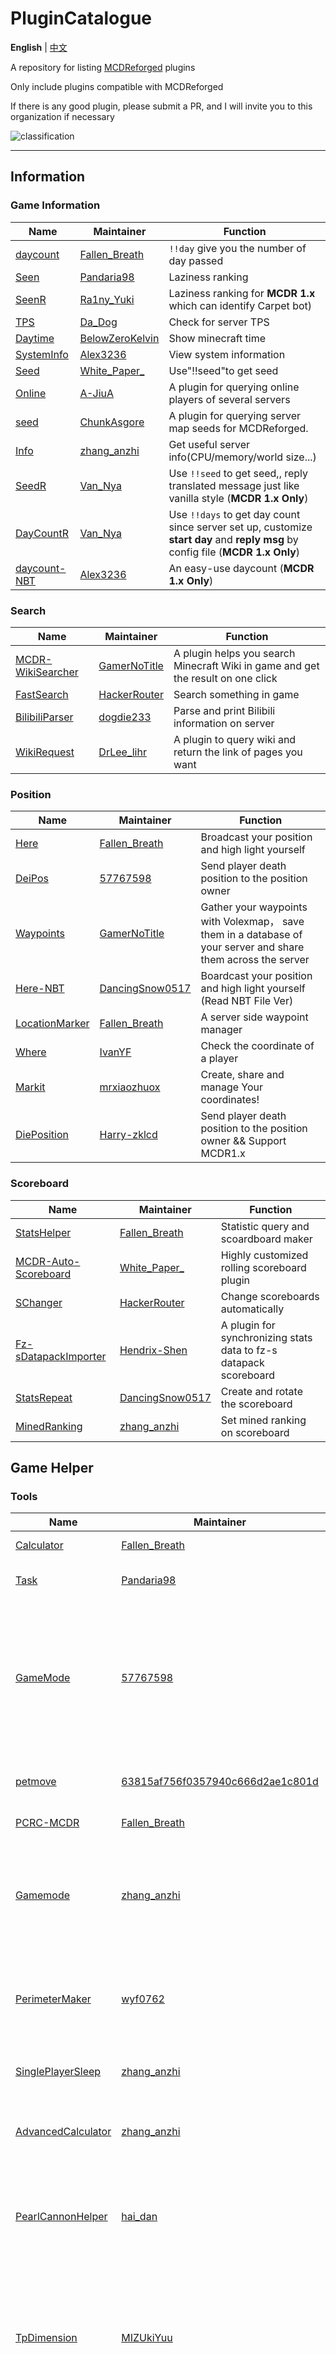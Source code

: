 # PluginCatalogue

**English** | [中文](readme_cn.md)

A repository for listing [MCDReforged](https://github.com/Fallen-Breath/MCDReforged) plugins

Only include plugins compatible with MCDReforged

If there is any good plugin, please submit a PR, and I will invite you to this organization if necessary

![classification](classification.png)

--------

## Information

### Game Information

| Name | Maintainer | Function |
| - | - | - |
| [daycount](https://github.com/TISUnion/daycount) | [Fallen_Breath](https://github.com/Fallen-Breath) | `!!day` give you the number of day passed |
| [Seen](https://github.com/TISUnion/Seen/tree/MCDR) | [Pandaria98](https://github.com/Pandaria98) | Laziness ranking |
| [SeenR](https://github.com/ra1ny-yuki/mcdr-seen-refreshed) | [Ra1ny_Yuki](https://github.com/ra1ny-yuki) | Laziness ranking for **MCDR 1.x** which can identify Carpet bot) |
| [TPS](https://github.com/Da-Dog/MCDR-Plugins/tree/master/MCDR-TPS) | [Da_Dog](https://github.com/Da-Dog) | Check for server TPS |
| [Daytime](https://github.com/BelowZeroKelvin/MCDR-Daytime) | [BelowZeroKelvin](https://github.com/BelowZeroKelvin) | Show minecraft time |
| [SystemInfo](https://github.com/eagle3236/SystemInfo) | [Alex3236](https://github.com/eagle3236) | View system information|
| [Seed](https://github.com/MCDReforged/Seed) | [White_Paper_](https://github.com/AngelicaRoot) | Use"!!seed"to get seed |
| [Online](https://github.com/A-JiuA/Online) | [A-JiuA](https://github.com/A-JiuA) | A plugin for querying online players of several servers |
| [seed](https://github.com/ChunkAsgore/seed) | [ChunkAsgore](https://github.com/ChunkAsgore) | A plugin for querying server map seeds for MCDReforged. |
| [Info](https://github.com/zhang-anzhi/MCDReforgedPlugins/tree/master/Info) | [zhang_anzhi](https://github.com/zhang-anzhi) | Get useful server info(CPU/memory/world size...) |
| [SeedR](https://github.com/Van-Nya/SeedR) | [Van_Nya](https://github.com/Van-Nya) | Use `!!seed` to get seed,, reply translated message just like vanilla style (**MCDR 1.x Only**) |
| [DayCountR](https://github.com/Van-Nya/DayCountR) | [Van_Nya](https://github.com/Van-Nya) | Use `!!days` to get day count since server set up, customize **start day** and **reply msg** by config file (**MCDR 1.x Only**) |
| [daycount-NBT](https://github.com/eagle3236/daycount-NBT) | [Alex3236](https://github.com/eagle3236) | An easy-use daycount (**MCDR 1.x Only**) |

### Search

| Name | Maintainer | Function |
| - | - | - |
| [MCDR-WikiSearcher](https://github.com/GamerNoTitle/MCDR-WikiSearcher) | [GamerNoTitle](https://github.com/GamerNoTitle) | A plugin helps you search Minecraft Wiki in game and get the result on one click |
| [FastSearch](https://github.com/HackerRouter/MCDR-FastSearch/) | [HackerRouter](https://github.com/HackerRouter/) |Search something in game |
| [BilibiliParser](https://github.com/dogdie233/BilibiliParser) | [dogdie233](https://github.com/dogdie233) | Parse and print Bilibili information on server |
| [WikiRequest](https://github.com/DrLee-lihr/WikiRequest) | [DrLee_lihr](https://github.com/DrLee-lihr) | A plugin to query wiki and return the link of pages you want |

### Position

| Name | Maintainer | Function |
| - | - | - |
| [Here](https://github.com/TISUnion/Here) | [Fallen_Breath](https://github.com/Fallen-Breath) | Broadcast your position and high light yourself |
| [DeiPos](https://github.com/577fkj/MCDR-plugins) | [57767598](https://github.com/577fkj/) | Send player death position to the position owner |
| [Waypoints](https://github.com/GamerNoTitle/MCDR-Waypoints) | [GamerNoTitle](https://github.com/GamerNoTitle) | Gather your waypoints with Volexmap， save them in a database of your server and share them across the server |
| [Here-NBT](https://github.com/DancingSnow0517/Here-NBT) | [DancingSnow0517](https://github.com/DancingSnow0517) | Boardcast your position and high light yourself (Read NBT File Ver) |
| [LocationMarker](https://github.com/TISUnion/LocationMarker) | [Fallen_Breath](https://github.com/Fallen-Breath) | A server side waypoint manager |
| [Where](https://github.com/Ivan-YFw/MCDReforged-Plugins/tree/master/where) | [IvanYF](https://github.com/Ivan-YFw) | Check the coordinate of a player |
| [Markit](https://github.com/mrxiaozhuox/Markit) | [mrxiaozhuox](https://github.com/mrxiaozhuox) | Create, share and manage Your coordinates! |
| [DiePosition](https://github.com/Harry-zklcdc/MCDR-Plugins/tree/main/DiePos) | [Harry-zklcd](https://github.com/Harry-zklcdc) | Send player death position to the position owner && Support MCDR1.x |

### Scoreboard

| Name | Maintainer | Function |
| - | - | - |
| [StatsHelper](https://github.com/TISUnion/StatsHelper) | [Fallen_Breath](https://github.com/Fallen-Breath) | Statistic query and scoardboard maker |
| [MCDR-Auto-Scoreboard](https://github.com/AngelicaRoot/MCDR-Auto-Scoreboard) | [White_Paper_](https://github.com/AngelicaRoot) | Highly customized rolling scoreboard plugin |
| [SChanger](https://github.com/HackerRouter/MCDR-ScoreboardChanger) | [HackerRouter](https://github.com/HackerRouter/) | Change scoreboards automatically |
| [Fz-sDatapackImporter](https://github.com/Hendrix-Shen/Fz-sDatapackImporter) | [Hendrix-Shen](https://github.com/Hendrix-Shen) | A plugin for synchronizing stats data to fz-s datapack scoreboard |
| [StatsRepeat](https://github.com/DancingSnow0517/StatsRepeat) | [DancingSnow0517](https://github.com/DancingSnow0517) | Create and rotate the scoreboard |
| [MinedRanking](https://github.com/zhang-anzhi/MCDReforgedPlugins/tree/master/MinedRanking) | [zhang_anzhi](https://github.com/zhang-anzhi) | Set mined ranking on scoreboard |

## Game Helper

### Tools

| Name | Maintainer | Function |
| - | - | - |
| [Calculator](https://github.com/TISUnion/Calculator) | [Fallen_Breath](https://github.com/Fallen-Breath) | In game calculator |
| [Task](https://github.com/TISUnion/Task) | [Pandaria98](https://github.com/Pandaria98) | Shows tasks of project in progress |
| [GameMode](https://github.com/577fkj/MCDR-plugins) | [57767598](https://github.com/577fkj/) | Change a player's gamemode to spectator, Switch back will teleport him to the original position and change his mode to survival |
| [petmove](https://github.com/63815af756f0357940c666d2ae1c801d/petmove) | [63815af756f0357940c666d2ae1c801d](https://github.com/63815af756f0357940c666d2ae1c801d) | Move a pet between different players |
| [PCRC-MCDR](https://github.com/TISUnion/PCRC-MCDR) | [Fallen_Breath](https://github.com/Fallen-Breath) | Record on server plugin |
| [Gamemode](https://github.com/zhang-anzhi/MCDReforgedPlugins/tree/master/Gamemode) | [zhang_anzhi](https://github.com/zhang-anzhi) | Change to spectator mode for observe, teleport to origin position when change back to survival mode |
| [PerimeterMaker](https://github.com/wyf0762/MCDReforged-Plugins/tree/master/PerimeterMaker) | [wyf0762](https://github.com/wyf0762) | Create perimeters in creative/mirror servers, operate layer by layer to avoid lags |
| [SinglePlayerSleep](https://github.com/zhang-anzhi/MCDReforgedPlugins/tree/master/SinglePlayerSleep) | [zhang_anzhi](https://github.com/zhang-anzhi) | Enable single player sleep to skip night in server |
| [AdvancedCalculator](https://github.com/zhang-anzhi/MCDReforgedPlugins/tree/master/AdvancedCalculator) | [zhang_anzhi](https://github.com/zhang-anzhi) | Provides multiple convenient calculate in game |
| [PearlCannonHelper](https://github.com/SCT-Technology/PearlCannonHelper) | [hai_dan](https://github.com/haidanQAQ) | A tool to calculate the position of each gametick of the pearl accelerated by TNT on the pearl cannon |
| [TpDimension](https://github.com/MIZUkiYuu/MCDR-Plugins/tree/main/TpDimension) | [MIZUkiYuu](https://github.com/MIZUkiYuu) | Teleports between dimensions more easily.For example,use `!!overworld <x> <y> <z>` to specify teleport coordinates |
| [LazyTP](https://github.com/ra1ny-yuki/lazytp) | [Ra1ny_Yuki](https://github.com/ra1ny-yuki/) | Quick teleport helper, teleport between dims, teleport to waypoint quickyly and more functions |
| [DimensionConvert](https://github.com/ActiniumCraft/dimension-convert) | [Eleven](https://github.com/voidswordQQJ) | A plugin to convert dimension coordinate between nether and overworld |
| [Renewability](https://github.com/Fidelxyz/MCDR-Renewability/) | [XuanYun_Fidel](https://github.com/Fidelxyz) | Allows players to clone non-renewable items |

### Bot

| Name | Maintainer | Function |
| - | - | - |
| [CarpetBotList](https://github.com/BelowZeroKelvin/MCDR-CarpetBotList) | [BelowZeroKelvin](https://github.com/BelowZeroKelvin) | A plugin to show carpet bot |
| [AutoBot](https://github.com/SCT-Technology/AutoBot) | [MercyNaima](https://github.com/MercyNaima) | A plugin to spawn carpet BOT/BOTS |
| [MCDR-bot](https://github.com/MCDReforged/MCDR-bot) | [Fallen_Breath](https://github.com/Fallen-Breath) | Fake player support based on [pycraft](https://github.com/ammaraskar/pyCraft) |
| [Bot](https://github.com/zhang-anzhi/MCDReforgedPlugins/tree/master/Bot) | [zhang_anzhi](https://github.com/zhang-anzhi) | Storage bot list, one key to spawn or kill bot |
| [BotMono](https://github.com/Jerry-FaGe/MCDR-BotMono) | [Jerry-FaGe](https://github.com/Jerry-FaGe) | The input English, Chinese (even Pinyin) points to the same BOT and provides operation interface and simplified instructions |
| [BotKikai](https://github.com/Jerry-FaGe/MCDR-BotKikai) | [Jerry-FaGe](https://github.com/Jerry-FaGe) | Storage bot position list, one key to spawn or kill bot, and can let the bot right click |

### Command

| Name | Maintainer | Function |
| - | - | - |
| [CarpetFeatureHelper](https://github.com/TISUnion/CarpetFeatureHelper) | [Fallen_Breath](https://github.com/Fallen-Breath) | Give the ability of switching some of carpet options to non-op player |
| [CommandPermissionReload](https://github.com/DrLee-lihr/CommandPermissionReload) | [DrLee_lihr](https://github.com/DrLee-lihr) | Provides a way to execute the command by changing the '/' character in front of the command to "!!", which can be controlled by the permission system of MCDReforged |
| [kick](https://github.com/ChunkAsgore/kick) | [ChunkAsgore](https://github.com/ChunkAsgore) | A plugin for kicking out players for MCDReforged. |
| [quick_run_cmd](https://github.com/rickyhoho/quick_run_cmd) | [Ricky](https://github.com/rickyhoho) | A plugin can run command script quickly in server. |
| [CwdHelper](https://github.com/Railgun-wiki/CwdHelper) | [Railgun_ALGO](https://github.com/Railgun-wiki) | A plugin can send commend to the system in games. |
| [CommandTraverse](https://github.com/zhangtianli2006/CommandTraverse) | [zhangtianli2006](https://github.com/zhangtianli2006) | Customize command permissions, supports carpet mod. |
| [RawInput](https://github.com/zyxgad/rawinput_mcdr) | [zyxgad](https://github.com/zyxgad/) | Provide better command line interface for vanilla server(like spigot's) |

### Recreation

| Name | Maintainer | Function |
| - | - | - |
| [PlayerDropSkull](https://github.com/MCDReforged/PlayerDropSkull) | [Fallen_Breath](https://github.com/Fallen-Breath) | Player drops skull on death |
| [Hat](https://github.com/BelowZeroKelvin/MCDR-Hat) |[BelowZeroKelvin](https://github.com/BelowZeroKelvin/) | Put something on your head |
| [WebsocketBlh](https://github.com/ixiaohei-sakura/blh-blivedm) |[ixiaohei](https://github.com/ixiaohei-sakura/) | A BLHClient: using websocket to get bilibili bullet chat |
| [TwentyFourPoints](https://github.com/zhang-anzhi/MCDReforgedPlugins/tree/master/TwentyFourPoints) | [zhang_anzhi](https://github.com/zhang-anzhi) | Classic math game twenty four points |
| [Meow](https://github.com/HackerRouter/MCDR-Meow) | [HackerRouter](https://github.com/HackerRouter) | A multifunctional chat bot.(like switching some carpet options) |
| [AIchat](https://github.com/A-jiu-a/AIchat) | [A-jiuA](https://github.com/A-JiuA) | A chat bot that uses Tencent AI and Youdao translation |
| [BeaconRGB](https://github.com/Well2333/BeaconRGB-calculating-software) | [Well2333](https://github.com/Well2333) | Beacon lightcolumn dyeing auxiliary plugin |
| [Minigame](https://github.com/Jianguo-Nut/Minigame) | [Jianguo_Nut](https://github.com/Jianguo-Nut) | Make the vanilla minigames more convenient |
| [BilibiliInfo](https://github.com/CalciumSilicate/BilibiliInfo) | [CalciumSilicate](https://github.com/CalciumSilicate) | Another Bilibili plugin to parse Bilibili information and get the result on a click instead of typing BV |
| [BullshitGen](https://github.com/Van-Nya/BullshitGen) | [Van_Nya](https://github.com/Van-Nya) | Use `!!bullshit` to generate copyable bullshit article with customizable limit and key words (**MCDR 1.x Only**) |
| [MCDRpost](https://github.com/Flyky/MCDRpost) | [Flyky](https://github.com/Flyky) | A MCDR plugin for post/teleport items |
| [HomoCalc](https://github.com/Van-Nya/HomoCalc) | [Van_Nya](https://github.com/Van-Nya) | Use `!!homo` to generate expression with 114514 for **homo** (**MCDR 1.x Only**) |
| [mapitem](https://github.com/InkEcau/MCDReforgedPlugins/tree/master/mapitem) | [InkEcau](https://github.com/InkEcau) | Generate map paintings |
| [MCDR-Hat](https://github.com/B-2U/MCDR-Hat) | [B-2U](https://github.com/B-2U/) | Put something on your head (**MCDR 1.x Only**) |

### Communicate

| Name | Maintainer | Function |
| - | - | - |
| [ChatBridge](https://github.com/TISUnion/ChatBridge) | [Fallen_Breath](https://github.com/Fallen-Breath) | Boardcast chat between mc servers or even discord server |
| [FastPost](https://github.com/HackerRouter/MCDR-FastPost/) |[HackerRouter](https://github.com/HackerRouter/)| Send a message to an offline player |
| [Beep](https://github.com/TISUnion/Beep) | [LucunJi](https://github.com/LucunJi) | Beeps when someone is mentioned in text with an `@` |
| [Vote](https://github.com/Da-Dog/MCDR-Plugins/tree/master/MCDR_Vote) | [Da_Dog](https://github.com/Da-Dog) | In game Vote plugin |
| [QQChat](https://github.com/zhang-anzhi/MCDReforgedPlugins/tree/master/QQChat) | [zhang_anzhi](https://github.com/zhang-anzhi) | Connect QQ and Minecraft, with `list` function |
| [ColoredChat](https://github.com/zhang-anzhi/MCDReforgedPlugins/tree/master/ColoredChat) | [zhang_anzhi](https://github.com/zhang-anzhi) | Support display [Formatting codes](https://minecraft.gamepedia.com/Formatting_codes) in vanilla server |
| [ChatBridgeReforged](https://github.com/rickyhoho/ChatBridgeReforged) | [Ricky](https://github.com/rickyhoho) | Reforged of [ChatBridge](https://github.com/TISUnion/ChatBridge), Boardcast chat between mc servers or even discord server |

## Server Management

### Announcement

| Name | Maintainer | Function |
| - | - | - |
| [joinMOTD](https://github.com/TISUnion/joinMOTD) | [Fallen_Breath](https://github.com/Fallen-Breath) | Welcome message and server list on player joined |
| [joinMOTD++(Recommended)](https://github.com/eagle3236/joinMOTD_Plus) | [Alex3236](https://github.com/eagle3236/) | A more useful joinMOTD.(**MCDR 1.x Only**) |
| [Welcomer](https://github.com/hanbings/Welcomer) | [hanbings](https://github.com/hanbings) | Send a sentence to the player after joining the game |
| [ANN](https://github.com/Da-Dog/MCDR-Plugins/tree/master/MCDR_ANN) | [Da_Dog](https://github.com/Da-Dog) | Timed announcement |
| [CustomMOTD](https://github.com/GamerNoTitle/CustomMOTD) | [GamerNoTitle](https://github.com/GamerNoTitle) | Change your MOTD with a command(colorful content is supported) |
| [JoinMOTDR](https://github.com/Van-Nya/JoinMOTDR) | [Van_Nya](https://github.com/Van-Nya) | Send MOTD on player joined, can **deeply customize** by config file (**MCDR 1.x Only**) |
| [Notice](https://github.com/LiamSho/MCDReforgedPlugins/tree/main/Notice) | [LiamSho](https://github.com/LiamSho) | Easy-to-use announcement plugin. Multiple announcements, auto send on joining, manually broadcast, etc. (**MCDR 1.x Only**) |

### Files

| Name | Maintainer | Function |
| - | - | - |
| [QuickBackupM](https://github.com/TISUnion/QuickBackupM) | [Fallen_Breath](https://github.com/Fallen-Breath) | Backup/Restore plugin, with muti backup slot |
| [TimedQBM](https://github.com/TISUnion/TimedQBM) | [Fallen_Breath](https://github.com/Fallen-Breath) | A Quick-Backup-Multi extension for automatically trigger QBM at given interval |
| [RegionFileUpdater](https://github.com/TISUnion/RegionFileUpdater) | [Fallen_Breath](https://github.com/Fallen-Breath) | Update region files for mirror server |
| [PermanentBackup](https://github.com/MCDReforged/PermanentBackup) | [Fallen_Breath](https://github.com/Fallen-Breath) | Create permanent zipped world backup |
| [AutoBackup](https://github.com/Dark-Night-Base/AutoBackup) | [Dark-Night-Base](https://github.com/Dark-Night-Base) | Auto backup via *rsync* (tested only on Linux) |
| [AutoQuickBackup](https://github.com/XiaoHuiHui233/AutoQuickBackup) | [XiaoHuiHui233](https://github.com/XiaoHuiHui233) | Auto Backup/Restore plugin, with muti backup slot. Modified from QuickBackupM |
| [AutoUpdate](https://github.com/Da-Dog/MCDR-Plugins/tree/master/MCDR-AutoUpdate) | [Da_Dog](https://github.com/Da-Dog) | Server auto update |
| [Regularbackup](https://github.com/TANGhz17/Regularbackup) | [TANGhz17](https://github.com/TANGhz17) | A regular backup plugin(use 7zip) |
| [MirrorSync](https://github.com/wyf0762/MCDReforged-Plugins/tree/master/MirrorSync) | [wyf0762](https://github.com/wyf0762) | Sync survival server world to mirror server |
| [Size](https://github.com/AngelicaRoot/MCDR-Size-Plugin) | [White_Paper_](https://github.com/AngelicaRoot) | Use command to get your server's save size |
| [MapcrafterRender](https://github.com/zhang-anzhi/MCDReforgedPlugins/tree/master/MapcrafterRender) | [zhang_anzhi](https://github.com/zhang-anzhi) | Automatic render the `Mapcrafter` map |
| [WESchem](https://github.com/ra1ny-yuki/weschem) | [Ra1ny_Yuki](https://github.com/ra1ny-yuki/) | Copy WorldEdit schematic files quickly between sub-servers |
| [LiteFileManager](https://github.com/MCDReforged/LiteFileManager) | [Fallen_Breath](https://github.com/Fallen-Breath) | A lite weight in-game file manager |
| [Server-Updater](https://github.com/Lazy-Bing-Server/Server-Updater) | [Ra1ny_Yuki](https://github.com/ra1ny-yuki/) | Keep your vanilla server up-to-date easily |
| [AutoZipBackup](https://github.com/DGBCraft/AutoZipBackup) | [Sanluli36li](https://github.com/Sanluli36li) | Daily backup and unknown player backup base on PermanentBackup |
| [GitBackUp](https://github.com/zyxgad/gitbackup_mcdr) | [zyxgad](https://github.com/zyxgad) | A plugin using git to manage Minecraft backup |

### Plugins

The official plugin manager will be released after the release of MCDR 2.0. Please wait patiently.
<!--| Name | Maintainer | Function |
| - | - | - |
| [MCDP](https://github.com/Dark-Night-Base/MCDP) | [Dark-Night-Base](https://github.com/Dark-Night-Base) | Manage plugins via *git* |
| [pget_pure](https://github.com/MCDReforged/pget_pure) | [TiyaAnlite](https://github.com/TiyaAnlite) | A display infomation friendly plugins for helps you download or update other plugins |
| [MCDR-get](https://github.com/577fkj/MCDR-get) | [57767598](https://github.com/577fkj/) | The plugin library of MCDR |
| [pget_for_MCDR](https://github.com/zhang-anzhi/MCDReforgedPlugins/tree/master/pget_for_MCDR) | [zhang_anzhi](https://github.com/zhang-anzhi) | Download plugin in game |-->

### Item Clean

| Name | Maintainer | Function |
| - | - | - |
| [MCDRClear](https://github.com/hanbings/MCDRClear) | [hanbings](https://github.com/hanbings) | Auto and can be delayed clean |
| [MCDR-AutoCleaner](https://github.com/Forgot-Dream/MCDR-AutoCleaner) | [Forgot-Dream](https://github.com/Forgot-Dream) | A sweeping robot that can add whitelist |
| [ClearItem](https://github.com/577fkj/MCDR-plugins) | [57767598](https://github.com/577fkj/) | Manual sweeping: after 15s delay, the items on the floor will be clean. The items will be protect for 5min if there's a player die(unless the dead player agrees to sweep the floor) . Info: the sweeping process can be interrupted at any time. You can add items on the white list(will not be clean) |
| [AutoCleaner](https://github.com/GamerNoTitle/AutoCleaner) | [GamerNoTitle](https://github.com/GamerNoTitle) | This may be the simplest auto cleaner of MCDR |

### Server Control

| Name | Maintainer | Function |
| - | - | - |
| [SimpleOP](https://github.com/MCDReforged/SimpleOP) | [Fallen_Breath](https://github.com/Fallen-Breath) | `!!op` to get op, `!!restart` to restart the server. For CMP server |
| [StartStopHelper](https://github.com/MCDReforged/StartStopHelper) | [Fallen_Breath](https://github.com/Fallen-Breath) | Help admin to start / stop / restart the server |
| [MCDR-Mirror-Server](https://github.com/GamerNoTitle/MCDR-Mirror-Server) | [GamerNoTitle](https://github.com/GamerNoTitle) | A plugin helps you sync/turn on your mirror server, for building design and redstone debug |
| [MWConsole](https://github.com/ixiaohei-sakura/MWConsole) | [ixiaohei](https://github.com/ixiaohei-sakura) | mcdr web console |
| [simple_test](https://github.com/rickyhoho/simple_test) | [Ricky](https://github.com/rickyhoho) | A plugin for checking simple problem of MCDR |
| [cpu_temp](https://github.com/rickyhoho/cpu_temp) | [Ricky](https://github.com/rickyhoho) | A plugin for MCDReforged to check cpu temp regularly |
| [CrashRestart](https://github.com/MCDReforged/CrashRestart) | [Fallen_Breath](https://github.com/Fallen-Breath) | A plugin to restart the server after server crashes. Maximum allowance for crashes is configurable |
| [Hibernate](https://github.com/Dark-Night-Base/Hibernate) |[Dark-Night-Base](https://github.com/Dark-Night-Base) | A plugin which hibernates your server when no one's online, and resume it when someone login |
| [StartStopHelperR](https://github.com/zhang-anzhi/MCDReforgedPlugins/tree/master/StartStopHelperR) | [zhang_anzhi](https://github.com/zhang-anzhi) | Start and stop server helper |

### Player management

| Name | Maintainer | Function |
| - | - | - |
| [Leader](https://github.com/SCT-Technology/Leader) | [MercyNaima](https://github.com/MercyNaima) | Mark you to a leader,and leads people |
| [AdvancedBan](https://github.com/zhang-anzhi/MCDReforgedPlugins/tree/master/AdvancedBan) | [zhang_anzhi](https://github.com/zhang-anzhi) | AdvancedBan, has timing |
| [AdvancedWhitelist](https://github.com/Da-Dog/MCDR-Plugins/tree/master/MCDR-AdvancedWhitelist) | [Da_Dog](https://github.com/Da-Dog) | AdvancedWhitelist with custom kick message and IP whitelist |
| [multi_whitelist](https://github.com/rickyhoho/multi_whitelist) |[Ricky](https://github.com/rickyhoho) |A plugin for control whitelist in multi servers|
| [RepairManager](https://github.com/wyf0762/RepairManager)| [wyf0762](https://github.com/wyf0762)|Manage reports for repair|
| [mcwl](https://github.com/ChunkAsgore/mcwl) | [ChunkAsgore](https://github.com/ChunkAsgore) | A whitelist management plugin for MCDReforged. |
| [Monitor](https://github.com/W-Kazdel/Monitor) | [W-Kazdel](https://github.com/W-Kazdel) | Record player coordinates, pseudo-peace notification. |
| [MonitorR](https://github.com/XiaoHuiHui233/MonitorR) | [XiaoHuiHui233](https://github.com/XiaoHuiHui233) | A plugin that regularly obtains the location of online players for recording, and sets a restricted area at the same time. |
| [WhiteList](https://github.com/zyxgad/whitelist_mcdr) | [zyxgad](https://github.com/zyxgad) | A whitelist/blacklist plugin |

## API

| Name | Maintainer | Function |
| - | - | - |
| [PlayerInfoAPI](https://github.com/TISUnion/PlayerInfoAPI) | [Fallen_Breath](https://github.com/Fallen-Breath) | Get entity information / Parse Minecraft style json. MCDR 0.x only |
| [MinecraftDataAPI](https://github.com/MCDReforged/MinecraftDataAPI) | [Fallen_Breath](https://github.com/Fallen-Breath) | A MCDReforged api plugin to get player data information and more |
| [stext](https://github.com/TISUnion/stext) | [Pandaria98](https://github.com/Pandaria98) | A library for better text display |
| [TitleAPI](https://github.com/hanbings/TitleAPI) | [hanbings](https://github.com/hanbings) | A library for title command |
| [ChatColor](https://github.com/dogdie233/ChatColor) | [dogdie233](https://github.com/dogdie233) | Send color messages more simply |
| [MinecraftItemAPI](https://github.com/Forgot-Dream/MinecraftItemAPI) | [Forgot-Dream](https://github.com/Forgot-Dream) | Minecraft Blocks ID Library |
| [MCDR-CHA-ChatAPI](https://github.com/hanbings/MCDR-CHA-ChatAPI) | [hanbings](https://github.com/hanbings) | HTTP interface for cool Q robot |
| [vault](https://github.com/zhang-anzhi/MCDReforgedPlugins/tree/master/vault) | [zhang_anzhi](https://github.com/zhang-anzhi) | Economic Preposition |
| [ConfigAPI](https://github.com/hanbings/ConfigAPI) | [hanbings](https://github.com/hanbings) / [zhang_anzhi](https://github.com/zhang-anzhi) | Fast create config file |
| [ProgressBar](https://github.com/Preliterate/ProgressBar) | [Preliterate](https://github.com/Preliterate) | A library for`bossbar`command |
| [OnlinePlayerAPI](https://github.com/zhang-anzhi/MCDReforgedPlugins/tree/master/OnlinePlayerAPI) | [zhang_anzhi](https://github.com/zhang-anzhi) | Online player api |
| [CoolQAPI](https://github.com/zhang-anzhi/CoolQAPI) | [zhang_anzhi](https://github.com/zhang-anzhi) | CoolQ and MCDR connect plugin develop API |
| [ItemStack](https://github.com/dogdie233/ItemStack) | [dogdie233](https://github.com/dogdie233) | An Item api like Bukkit |
| [UUIDAPI](https://github.com/zhang-anzhi/MCDReforgedPlugins/tree/master/UUIDAPI) | [zhang_anzhi](https://github.com/zhang-anzhi) | Get player UUID |
| [MinecraftItemAPI](https://github.com/zhang-anzhi/MCDReforgedPlugins/tree/master/MinecraftItemAPI) | [zhang_anzhi](https://github.com/zhang-anzhi) | A Minecraft item API |
| [JsonDataAPI](https://github.com/zhang-anzhi/MCDReforgedPlugins/tree/master/JsonDataAPI) | [zhang_anzhi](https://github.com/zhang-anzhi) | Plugin data storage API |
| [WebsocketAPI](https://github.com/BelowZeroKelvin/MCDR-WebsocketAPI) | [BelowZeroKelvin](https://github.com/BelowZeroKelvin) | Provide websocket support for other plugins |
| [RText-EXP](https://github.com/eagle3236/rtext-exp) | [Alex3236](https://github.com/eagle3236) | An RText expression implementation with color, style and hover text support |
| [DatabaseAPI](https://github.com/zhang-anzhi/MCDReforgedPlugins/tree/master/DatabaseAPI) | [zhang_anzhi](https://github.com/zhang-anzhi) | Database API |
| [LanguageAPI](https://github.com/zhang-anzhi/MCDReforgedPlugins/tree/master/LanguageAPI) | [zhang_anzhi](https://github.com/zhang-anzhi) | Language API |
| [MoreAPIs](https://github.com/HuajiMUR233/MoreAPIs) | [Huaji_MUR233](https://github.com/HuajiMUR233) | A very simple plugin that provides some (secondary wrapper) API with events |
| [PythonIsPlugin](https://github.com/HuajiMUR233/PythonIsPlugin) | [Huaji_MUR233](https://github.com/HuajiMUR233) | Let you can depend a you want python version |
| [MCDReforged-Remote](https://github.com/iXORTech/MCDReforged-Remote) | [Cubik65536](https://github.com/Cubik65536) | A MCDR plugin and a Java library, connecting QQ and Minecraft & allowing users to implement server control and other functions through the library  |

## Bukkit Revolution

| Name | Maintainer | Function |
| - | - | - |
| [Economy](https://github.com/zhang-anzhi/MCDReforgedPlugins/tree/master/Economy) | [zhang_anzhi](https://github.com/zhang-anzhi) | Economic plugin |
| [LockChest](https://github.com/Da-Dog/MCDR-Plugins/tree/master/MCDR_Lockchest) | [Da_Dog](https://github.com/Da-Dog) | A plugin that can Lock the Chest |
| [currency](https://github.com/63815af756f0357940c666d2ae1c801d/currency) | [63815af756f0357940c666d2ae1c801d](https://github.com/63815af756f0357940c666d2ae1c801d) | A currency plugin with a dynamic-price shop |
| [MagicChat](https://github.com/Da-Dog/MCDR-Plugins/tree/master/MCDR-MagicChat) | [Da_Dog](https://github.com/Da-Dog) | Show item in chat |
| [QuickAnswer](https://github.com/zhang-anzhi/MCDReforgedPlugins/tree/master/QuickAnswer) | [zhang_anzhi](https://github.com/zhang-anzhi) | Ask online player some arithmetic problems |
| [TPA](https://github.com/Da-Dog/MCDR-Plugins/tree/master/MCDR-tpa) | [Da_Dog](https://github.com/Da-Dog) | tp request plugin |
| [home](https://github.com/wyf0762/MCDReforged-Plugins/tree/master/home) | [wyf0762](https://github.com/wyf0762) | Set a home and teleport to home at any time |
| [back](https://github.com/EDHY-233/MCDR-Plugins/tree/master/back) | [EDHY-233](https://github.com/EDHY-233) | Show and teleport to player's failed place |
| [dimTeleport](https://github.com/wyf0762/MCDReforged-Plugins/tree/master/dimTeleport) | [wyf0762](https://github.com/wyf0762) | Teleport between overworld, the nether and the_end |
| [tpHelper](https://github.com/dream-rhythm/MCDRPlugin-tpHelper) | [dream-rhythm](https://github.com/dream-rhythm) | Let non-op can use tp,tpa and back to last tp Position |
| [TPN](https://github.com/hyf3513OneGO/TPN) | [hyf3513OneGO](https://github.com/hyf3513OneGO/) | Teleport between non-op players freely，show online players |
| [Telekinesis](https://github.com/Nyaacinth/Telekinesis) | [Nyaacinth](https://github.com/Nyaacinth) | Allow teleportation between non-op players, with home/back/spawn support |
